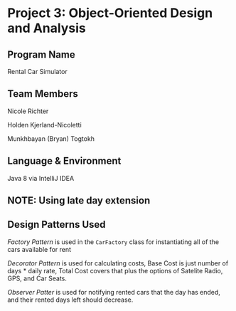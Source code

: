 # Project 3: Object-Oriented Design and Analysis

## Program Name

Rental Car Simulator

## Team Members

Nicole Richter

Holden Kjerland-Nicoletti

Munkhbayan (Bryan) Togtokh

## Language & Environment

Java 8 via IntelliJ IDEA

## NOTE: Using late day extension

## Design Patterns Used

*Factory Pattern* is used in the `CarFactory` class for instantiating all of the cars available for rent

*Decorator Pattern* is used for calculating costs, Base Cost is just number of days * daily rate, Total Cost covers that plus the options of Satelite Radio, GPS, and Car Seats.

*Observer Patter* is used for notifying rented cars that the day has ended, and their rented days left should decrease.
